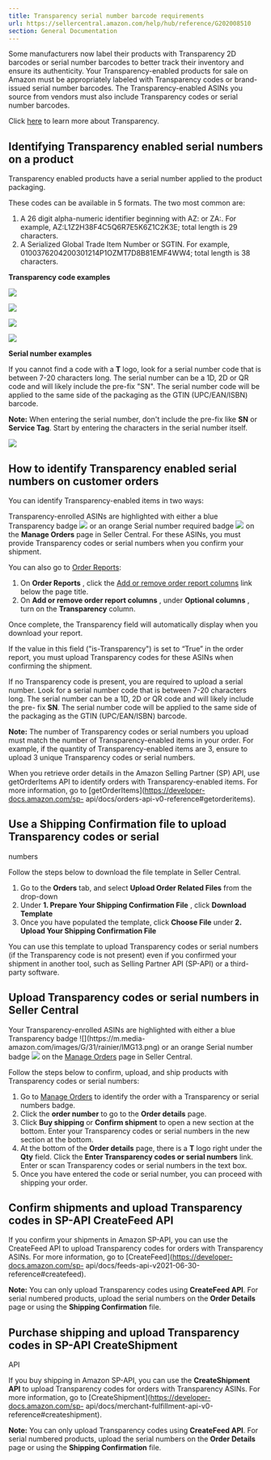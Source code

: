 ```yaml
---
title: Transparency serial number barcode requirements
url: https://sellercentral.amazon.com/help/hub/reference/G202008510
section: General Documentation
---
```


Some manufacturers now label their products with Transparency 2D barcodes or
serial number barcodes to better track their inventory and ensure its
authenticity. Your Transparency-enabled products for sale on Amazon must be
appropriately labeled with Transparency codes or brand-issued serial number
barcodes. The Transparency-enabled ASINs you source from vendors must also
include Transparency codes or serial number barcodes.

Click [here](https://brandservices.amazon.com/transparency) to learn more
about Transparency.

## Identifying Transparency enabled serial numbers on a product

Transparency enabled products have a serial number applied to the product
packaging.

These codes can be available in 5 formats. The two most common are:  

  1. A 26 digit alpha-numeric identifier beginning with AZ: or ZA:. For example, AZ:L1Z2H38F4C5Q6R7E5K6Z1C2K3E; total length is 29 characters.
  2. A Serialized Global Trade Item Number or SGTIN. For example, 0100376204200301214P1OZMT7D8B81EMF4WW4; total length is 38 characters.

**Transparency code examples**

![](https://d1n436oh1t0g4d.cloudfront.net/G3TJ7D79PGC48LGD_Global_en-US.png)  

![](https://d1n436oh1t0g4d.cloudfront.net/GUSZKWBMV5JDTLD3_Global_en-US.gif)  

![](https://d1n436oh1t0g4d.cloudfront.net/G5VWFFJK64N4XEFH_Global_en-US.gif)  

![](https://d1n436oh1t0g4d.cloudfront.net/GB5Y8T9CNFVJ962E_Global_en-US.gif)  

**Serial number examples**

If you cannot find a code with a **T** logo, look for a serial number code
that is between 7-20 characters long. The serial number can be a 1D, 2D or QR
code and will likely include the pre-fix "SN". The serial number code will be
applied to the same side of the packaging as the GTIN (UPC/EAN/ISBN) barcode.

**Note:** When entering the serial number, don't include the pre-fix like
**SN** or **Service Tag**. Start by entering the characters in the serial
number itself.

![](https://d1n436oh1t0g4d.cloudfront.net/GTAG3PHSS5N44JZ6_Global_en-US.png)

## How to identify Transparency enabled serial numbers on customer orders

You can identify Transparency-enabled items in two ways:

Transparency-enrolled ASINs are highlighted with either a blue Transparency
badge ![](https://m.media-amazon.com/images/G/31/rainier/IMG13.png) or an
orange Serial number required badge
![](https://d1n436oh1t0g4d.cloudfront.net/GKJGK6SNE6NCCQVS_Global_en-US.png)
on the **Manage Orders** page in Seller Central. For these ASINs, you must
provide Transparency codes or serial numbers when you confirm your shipment.

You can also go to [Order Reports](/order-reports-and-feeds/reports):

  

  1. On **Order Reports** , click the [Add or remove order report columns](/order-reports-and-feeds/column-picker) link below the page title.
  2. On **Add or remove order report columns** , under **Optional columns** , turn on the **Transparency** column.

Once complete, the Transparency field will automatically display when you
download your report.

If the value in this field ("is-Transparency") is set to “True” in the order
report, you must upload Transparency codes for these ASINs when confirming the
shipment.

If no Transparency code is present, you are required to upload a serial
number. Look for a serial number code that is between 7-20 characters long.
The serial number can be a 1D, 2D or QR code and will likely include the pre-
fix **SN**. The serial number code will be applied to the same side of the
packaging as the GTIN (UPC/EAN/ISBN) barcode.

**Note:** The number of Transparency codes or serial numbers you upload must
match the number of Transparency-enabled items in your order. For example, if
the quantity of Transparency-enabled items are 3, ensure to upload 3 unique
Transparency codes or serial numbers.

When you retrieve order details in the Amazon Selling Partner (SP) API, use
getOrderItems API to identify orders with Transparency-enabled items. For more
information, go to [getOrderItems](https://developer-docs.amazon.com/sp-
api/docs/orders-api-v0-reference#getorderitems).

## Use a Shipping Confirmation file to upload Transparency codes or serial
numbers

Follow the steps below to download the file template in Seller Central.

  

  1. Go to the **Orders** tab, and select **Upload Order Related Files** from the drop-down
  2. Under **1\. Prepare Your Shipping Confirmation File** , click **Download Template**
  3. Once you have populated the template, click **Choose File** under **2\. Upload Your Shipping Confirmation File**

You can use this template to upload Transparency codes or serial numbers (if
the Transparency code is not present) even if you confirmed your shipment in
another tool, such as Selling Partner API (SP-API) or a third-party software.

## Upload Transparency codes or serial numbers in Seller Central

Your Transparency-enrolled ASINs are highlighted with either a blue
Transparency badge ![](https://m.media-
amazon.com/images/G/31/rainier/IMG13.png) or an orange Serial number badge
![](https://d1n436oh1t0g4d.cloudfront.net/GKJGK6SNE6NCCQVS_Global_en-US.png)
on the [Manage Orders](/orders-v3?page=1) page in Seller Central.

Follow the steps below to confirm, upload, and ship products with Transparency
codes or serial numbers:

  

  1. Go to [Manage Orders](/orders-v3?page=1) to identify the order with a Transparency or serial numbers badge.
  2. Click the **order number** to go to the **Order details** page.
  3. Click **Buy shipping** or **Confirm shipment** to open a new section at the bottom. Enter your Transparency codes or serial numbers in the new section at the bottom.
  4. At the bottom of the **Order details** page, there is a **T** logo right under the **Qty** field. Click the **Enter Transparency codes or serial numbers** link. Enter or scan Transparency codes or serial numbers in the text box.
  5. Once you have entered the code or serial number, you can proceed with shipping your order.

## Confirm shipments and upload Transparency codes in SP-API CreateFeed API

If you confirm your shipments in Amazon SP-API, you can use the CreateFeed API
to upload Transparency codes for orders with Transparency ASINs. For more
information, go to [CreateFeed](https://developer-docs.amazon.com/sp-
api/docs/feeds-api-v2021-06-30-reference#createfeed).

**Note:** You can only upload Transparency codes using **CreateFeed API**. For
serial numbered products, upload the serial numbers on the **Order Details**
page or using the **Shipping Confirmation** file.

## Purchase shipping and upload Transparency codes in SP-API CreateShipment
API

If you buy shipping in Amazon SP-API, you can use the **CreateShipment API**
to upload Transparency codes for orders with Transparency ASINs. For more
information, go to [CreateShipment](https://developer-docs.amazon.com/sp-
api/docs/merchant-fulfillment-api-v0-reference#createshipment).

**Note:** You can only upload Transparency codes using **CreateFeed API**. For
serial numbered products, upload the serial numbers on the **Order Details**
page or using the **Shipping Confirmation** file.

